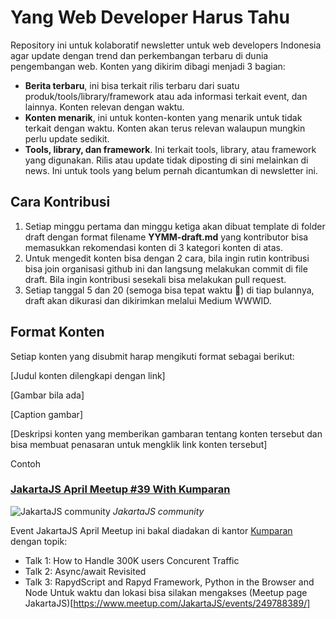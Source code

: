 # Yang Web Developer Harus Tahu
Repository ini untuk kolaboratif newsletter untuk web developers Indonesia agar update dengan trend dan perkembangan terbaru di dunia pengembangan web. Konten yang dikirim dibagi menjadi 3 bagian:
* **Berita terbaru**, ini bisa terkait rilis terbaru dari suatu produk/tools/library/framework atau ada informasi terkait event, dan lainnya. Konten relevan dengan waktu.
* **Konten menarik**, ini untuk konten-konten yang menarik untuk tidak terkait dengan waktu. Konten akan terus relevan walaupun mungkin perlu update sedikit.
* **Tools, library, dan framework**. Ini terkait tools, library, atau framework yang digunakan. Rilis atau update tidak diposting di sini melainkan di news. Ini untuk tools yang belum pernah dicantumkan di newsletter ini.

## Cara Kontribusi
1. Setiap minggu pertama dan minggu ketiga akan dibuat template di  folder draft dengan format filename **YYMM-draft.md**  yang kontributor bisa memasukkan rekomendasi konten di 3 kategori konten di atas.
2. Untuk mengedit konten bisa dengan 2 cara, bila ingin rutin kontribusi bisa join organisasi github ini dan langsung melakukan commit di file draft. Bila ingin kontribusi sesekali bisa melakukan pull request. 
3. Setiap tanggal 5 dan 20 (semoga bisa tepat waktu 🤞) di tiap bulannya, draft akan dikurasi dan dikirimkan melalui Medium WWWID.

## Format Konten

Setiap konten yang disubmit harap mengikuti format sebagai berikut:

[Judul konten dilengkapi dengan link]


[Gambar bila ada]


[Caption gambar]


[Deskripsi konten yang memberikan gambaran tentang konten tersebut dan bisa membuat penasaran untuk mengklik link konten tersebut]

Contoh

### [JakartaJS April Meetup #39 With Kumparan](https://www.meetup.com/JakartaJS/events/249788389/)

![JakartaJS community](https://secure.meetupstatic.com/photos/event/d/7/8/d/highres_469435181.jpeg)
*JakartaJS community*

Event JakartaJS April Meetup ini bakal diadakan di kantor [Kumparan](https://kumparan.com) dengan topik:
* Talk 1: How to Handle 300K users Concurent Traffic
* Talk 2: Async/await Revisited
* Talk 3: RapydScript and Rapyd Framework, Python in the Browser and Node
Untuk waktu dan lokasi bisa silakan mengakses (Meetup page JakartaJS)[https://www.meetup.com/JakartaJS/events/249788389/]
